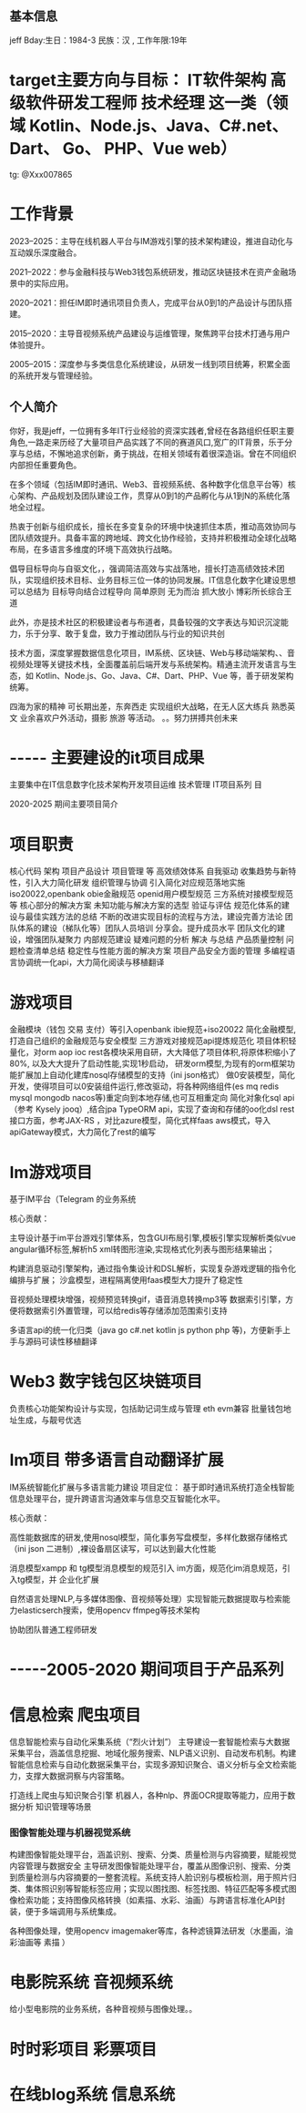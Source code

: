 ## 基本信息

jeff
Bday:生日：1984-3    民族：汉 ,      工作年限:19年

# target主要方向与目标： IT软件架构 高级软件研发工程师 技术经理 这一类（领域 Kotlin、Node.js、Java、C#.net、Dart、 Go、 PHP、Vue web） 

tg:    @Xxx007865

# 工作背景


2023–2025：主导在线机器人平台与IM游戏引擎的技术架构建设，推进自动化与互动娱乐深度融合。

2021–2022：参与金融科技与Web3钱包系统研发，推动区块链技术在资产金融场景中的实际应用。

2020–2021：担任IM即时通讯项目负责人，完成平台从0到1的产品设计与团队搭建。

2015–2020：主导音视频系统产品建设与运维管理，聚焦跨平台技术打通与用户体验提升。

2005–2015：深度参与多类信息化系统建设，从研发一线到项目统筹，积累全面的系统开发与管理经验。




## 个人简介
你好，我是jeff，一位拥有多年IT行业经验的资深实践者,曾经在各路组织任职主要角色,一路走来历经了大量项目产品实践了不同的赛道风口,宽广的IT背景，乐于分享与总结，不懈地追求创新，勇于挑战，在相关领域有着很深造诣。曾在不同组织内部担任重要角色。


在多个领域（包括IM即时通讯、Web3、音视频系统、各种数字化信息平台等）核心架构、产品规划及团队建设工作，贯穿从0到1的产品孵化与从1到N的系统化落地全过程。

热衷于创新与组织成长，擅长在多变复杂的环境中快速抓住本质，推动高效协同与团队绩效提升。具备丰富的跨地域、跨文化协作经验，支持并积极推动全球化战略布局，在多语言多维度的环境下高效执行战略。



倡导目标导向与自驱文化，，强调简洁高效与实战落地，擅长打造高绩效技术团队，实现组织技术目标、业务目标三位一体的协同发展。IT信息化数字化建设思想可以总结为 目标导向结合过程导向 简单原则 无为而治 抓大放小 博彩所长综合王道

此外，亦是技术社区的积极建设者与布道者，具备较强的文字表达与知识沉淀能力，乐于分享、敢于复盘，致力于推动团队与行业的知识共创

技术方面，深度掌握数据信息化项目，IM系统、区块链、Web与移动端架构、、音视频处理等关键技术栈，全面覆盖前后端开发与系统架构。精通主流开发语言与生态，如 Kotlin、Node.js、Go、Java、C#、Dart、PHP、Vue 等，善于研发架构统筹。

四海为家的精神 可长期出差，东奔西走 实现组织大战略，在无人区大练兵 熟悉英文 业余喜欢户外活动，摄影 旅游 等活动。
。。努力拼搏共创未来

# ----- 主要建设的it项目成果
主要集中在IT信息数字化技术架构开发项目运维  技术管理 IT项目系列 目



2020-2025 期间主要项目简介
# 项目职责
核心代码 架构 项目产品设计 项目管理  等
高效绩效体系 自我驱动
收集趋势与新特性，引入大力简化研发
组织管理与协调  引入简化对应规范落地实施iso20022,openbank obie金融规范 openid用户模型规范 三方系统对接模型规范等
核心部分的解决方案 未知功能与解决方案的选型 验证与评估
规范化体系的建设与最佳实践方法的总结
不断的改进实现目标的流程与方法，建设完善方法论
团队体系的建设（梯队化等）团队人员培训 分享会。提升成员水平
团队文化的建设，增强团队凝聚力
内部规范建设 疑难问题的分析 解决 与总结
产品质量控制 问题检查清单总结 稳定性与性能方面的解决方案
项目产品安全方面的管理
多编程语言协调统一化api，大力简化阅读与移植翻译

# 游戏项目


金融模块（钱包 交易 支付）等引入openbank ibie规范+iso20022
简化金融模型,打造自己组织的金融规范与安全模型
三方游戏对接规范api提炼规范化
项目体积轻量化，对orm aop ioc rest各模块采用自研，大大降低了项目体积,将原体积缩小了80%, 以及大大提升了启动性能,实现1秒启动，
研发orm模型,为现有的orm框架功能扩展加上自动化建库nosql存储模型的支持（ini json格式）
做0安装模型，简化开发，使得项目可以0安装组件运行,修改驱动，将各种网络组件(es mq redis  mysql mongodb nacos等)重定向到本地存储,也可互相重定向 
简化对象化sql api（参考 Kysely jooq）,结合jpa TypeORM api，实现了查询和存储的oo化dsl
rest接口方面，参考JAX-RS ，对比azure模型，简化式样faas aws模式，导入apiGateway模式，大力简化了rest的编写


# Im游戏项目


基于IM平台（Telegram 的业务系统
 

核心贡献：

主导设计基于im平台游戏引擎体系，包含GUI布局引擎,模板引擎实现解析类似vue angular循环标签,解析h5 xml转图形渲染,实现格式化列表与图形结果输出；

构建消息驱动引擎架构，通过指令集设计和DSL解析，实现复杂游戏逻辑的指令化编排与扩展；
沙盒模型，进程隔离使用faas模型大力提升了稳定性

音视频处理模块增强，视频预览转换gif，语音消息转换mp3等
数据索引引擎，方便将数据索引外置管理，可以给redis等存储添加范围索引支持
 
多语言api的统一化归类（java go c#.net kotlin js python php 等)，方便新手上手与源码可读性移植翻译


# Web3 数字钱包区块链项目

负责核心功能架构设计与实现，包括助记词生成与管理
eth evm兼容
批量钱包地址生成，与靓号优选


# Im项目  带多语言自动翻译扩展
IM系统智能化扩展与多语言能力建设
项目定位： 基于即时通讯系统打造全栈智能信息处理平台，提升跨语言沟通效率与信息交互智能化水平。

核心贡献：

高性能数据库的研发,使用nosql模型，简化事务写盘模型，多样化数据存储格式（ini json 二进制）,裸设备扇区读写，可以达到最大化性能

消息模型xampp 和 tg模型消息模型的规范引入 im方面，规范化im消息规范，引入tg模型，并 企业化扩展

自然语言处理NLP,与多媒体图像、音视频等处理）实现智能元数据提取与检索能力elasticserch搜索，使用opencv ffmpeg等技术架构 

协助团队普通工程师研发


# -----2005-2020 期间项目于产品系列


# 信息检索 爬虫项目

信息智能检索与自动化采集系统（“烈火计划”）
主导建设一套智能检索与大数据采集平台，涵盖信息挖掘、地域化服务搜索、NLP语义识别、自动发布机制。构建智能信息检索与自动化数据采集平台，实现多源知识聚合、语义分析与全文检索能力，支撑大数据洞察与内容策略。

打造线上爬虫与知识聚合引擎 机器人，各种nlp、界面OCR提取等能力，应用于数据分析 知识管理等场景


### 图像智能处理与机器视觉系统


构建图像智能处理平台，涵盖识别、搜索、分类、质量检测与内容摘要，赋能视觉内容管理与数据安全
主导研发图像智能处理平台，覆盖从图像识别、搜索、分类到质量检测与内容摘要的一整套流程。系统支持人脸识别与模板检测，用于照片归类、集体照识别等智能标签应用；实现以图找图、标签找图、特征匹配等多模式图像检索功能；支持图像风格转换（如素描、水彩、油画）与跨语言标准化API封装，便于多端调用与系统集成。

各种图像处理，使用opencv imagemaker等库，各种滤镜算法研发（水墨画，油彩油画等 素描 ）




# 电影院系统  音视频系统
给小型电影院的业务系统，各种音视频与图像处理。。
# 时时彩项目  彩票项目
# 在线blog系统  信息系统




 


